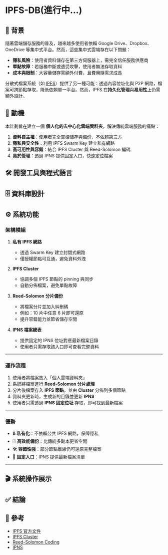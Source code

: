 # IPFS-DB(進行中...)

## 📌 背景
隨著雲端儲存服務的普及，越來越多使用者依賴 Google Drive、Dropbox、OneDrive 等集中式平台。然而，這些集中式雲端存在以下問題：

- **隱私風險**：使用者資料儲存在第三方伺服器上，需完全信任服務供應商  
- **單點故障**：若服務中斷或遭受攻擊，使用者無法存取資料  
- **成本與限制**：大容量儲存需額外付費，且費用隨需求成長  

分散式檔案系統（如 [IPFS](https://ipfs.tech/)）提供了另一種可能：透過內容位址化與 P2P 網路，檔案可跨節點存取，降低依賴單一平台。然而，IPFS 在**持久化管理**與**易用性**上仍需額外設計。
## 🎯 動機
本計劃旨在建立一個 **個人化的去中心化雲端資料夾**，解決傳統雲端服務的痛點：

1. **資料自主權**：使用者完全掌控儲存與備份，不依賴第三方  
2. **隱私與安全性**：利用 IPFS Swarm Key 建立私有網路  
3. **高可用性與容錯**：結合 IPFS Cluster 與 Reed-Solomon 編碼  
4. **易於管理**：透過 IPNS 提供固定入口，快速定位檔案  
## 🛠️ 開發工具與程式語言

## 🗄️ 資料庫設計

## ⚙️ 系統功能
### 架構模組
1. **私有 IPFS 網路**  
   - 透過 Swarm Key 建立封閉式網路  
   - 僅授權節點可互通，避免資料外洩  

2. **IPFS Cluster**  
   - 協調多個 IPFS 節點的 pinning 與同步  
   - 自動分佈檔案，避免單點故障  

3. **Reed-Solomon 分片備份**  
   - 將檔案分片並加入糾刪碼  
   - 例如：10 片中任意 6 片即可還原  
   - 提升容錯能力並節省儲存空間  

4. **IPNS 檔案總表**  
   - 提供固定的 IPNS 位址對應最新檔案目錄  
   - 使用者只需存取該入口即可查看完整資料  

---

### 運作流程
1. 使用者將檔案放入「個人雲端資料夾」  
2. 系統將檔案進行 **Reed-Solomon 分片處理**  
3. 分片後檔案存入 **IPFS 節點**，並由 **Cluster** 分佈到多個節點  
4. 資料夾更新時，生成新的目錄並更新 **IPNS**  
5. 使用者只需透過 **IPNS 固定位址** 存取，即可找到最新檔案

---

### 優勢
- 🔒 **私有化**：不依賴公共 IPFS 網路，保障隱私  
- 🗄️ **高效能備份**：比傳統多副本更省空間  
- 🛠️ **容錯性強**：部分節點離線仍可還原完整檔案  
- 🔑 **固定入口**：IPNS 提供最新檔案清單  

---
## 🎬 系統操作展示

## ✅ 結論

## 📖 參考
- [IPFS 官方文件](https://docs.ipfs.tech/)  
- [IPFS Cluster](https://ipfscluster.io/)  
- [Reed-Solomon Coding](https://en.wikipedia.org/wiki/Reed%E2%80%93Solomon_error_correction)  
- [IPNS](https://docs.ipfs.tech/concepts/ipns/)  
